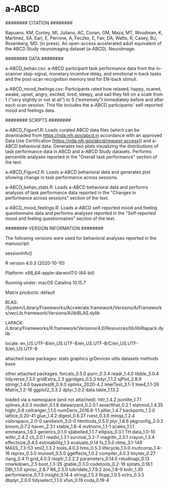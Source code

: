 # a-ABCD

########
CITATION
########

Rapuano, KM, Conley, MI, Juliano, AC, Conan, GM, Maza, MT, Woodman, K, Martinez, SA, Earl, E, Perrone, A, Feczko, E, Fair, DA, Watts, R, Casey, BJ, Rosenberg, MD. (in press). An open-access accelerated adult equivalent of the ABCD Study neuroimaging dataset (a-ABCD). NeuroImage.


########
DATA
########

a-ABCD_behav.csv: a-ABCD participant task performance data from the in-scanner stop-signal, monetary incentive delay, and emotional n-back tasks and the post-scan recognition memory test for EN-back stimuli. 

a-ABCD_mood_feelings.csv: Participants rated how relaxed, happy, scared, awake, upset, angry, excited, tired, sleepy, and sad they felt on a scale from 1 (“very slightly or not at all”) to 5 (“extremely”) immediately before and after each scan session. This file includes the a-ABCD participants' self-reported mood and feelings data. 


########
SCRIPTS
########

a-ABCD_Figure1.R: Loads curated ABCD data files (which can be downloaded from https://nda.nih.gov/abcd in accordance with an approved Data Use Certification [https://nda.nih.gov/abcd/request-access]) and a-ABCD behavioral data. Generates two plots visualizing the distributions of task performance data in ABCD and a-ABCD Study datasets. Performs percentile analyses reported in the "Overall task performance" section of the text.

a-ABCD_Figure2.R: Loads a-ABCD behavioral data and generates plot showing change in task performance across sessions. 

a-ABCD_behav_stats.R: Loads a-ABCD behavioral data and performs analyses of task performance data reported in the "Changes in performance across sessions" section of the text.

a-ABCD_mood_feelings.R: Loads a-ABCD self-reported mood and feeling questionnaire data and performs analyses reported in the "Self-reported mood and feeling questionnaires" section of the text.


########
VERSION INFORMATION
########

The following versions were used for behavioral analyses reported in the manuscript: 

sessionInfo()

R version 4.0.3 (2020-10-10)

Platform: x86_64-apple-darwin17.0 (64-bit)

Running under: macOS Catalina 10.15.7

Matrix products: default

BLAS:   /System/Library/Frameworks/Accelerate.framework/Versions/A/Frameworks/vecLib.framework/Versions/A/libBLAS.dylib

LAPACK: /Library/Frameworks/R.framework/Versions/4.0/Resources/lib/libRlapack.dylib

locale: en_US.UTF-8/en_US.UTF-8/en_US.UTF-8/C/en_US.UTF-8/en_US.UTF-8

attached base packages:
stats     graphics  grDevices utils     datasets  methods   base    

other attached packages:
forcats_0.5.0     purrr_0.3.4       readr_1.4.0       tibble_3.0.4      tidyverse_1.3.0   gridExtra_2.3     ggridges_0.5.3   tidyr_1.1.2       sjPlot_2.8.9      stringr_1.4.0     bayestestR_0.9.0  optimx_2020-4.2   lmerTest_3.1-3    lme4_1.1-26      Matrix_1.2-18     ggplot2_3.3.2     dplyr_1.0.2       data.table_1.13.2

loaded via a namespace (and not attached):
httr_1.4.2          jsonlite_1.7.1      splines_4.0.3       modelr_0.1.8        datawizard_0.2.0.1  assertthat_0.2.1   statmod_1.4.35      highr_0.8           cellranger_1.1.0    numDeriv_2016.8-1.1 pillar_1.4.7        backports_1.2.0    lattice_0.20-41     glue_1.4.2          digest_0.6.27       rvest_0.3.6         minqa_1.2.4         colorspace_2.0-0   sandwich_3.0-0      htmltools_0.5.0     plyr_1.8.6          pkgconfig_2.0.3     broom_0.7.2         haven_2.3.1        xtable_1.8-4        mvtnorm_1.1-1       scales_1.1.1        emmeans_1.6.3       generics_0.1.0      sjlabelled_1.1.7   ellipsis_0.3.1      TH.data_1.0-10      withr_2.4.2         cli_3.0.1           readxl_1.3.1        survival_3.2-7     magrittr_2.0.1      crayon_1.3.4        effectsize_0.4.5    estimability_1.3    evaluate_0.14       fs_1.5.0           nlme_3.1-149        MASS_7.3-53         xml2_1.3.2          tools_4.0.3         hms_0.5.3           lifecycle_1.0.0    multcomp_1.4-16     reprex_0.3.0        munsell_0.5.0       ggeffects_1.0.2     compiler_4.0.3      tinytex_0.27       rlang_0.4.11        grid_4.0.3          nloptr_1.2.2.2      parameters_0.14.0   rstudioapi_0.13     rmarkdown_2.5      boot_1.3-25         gtable_0.3.0        codetools_0.2-16    sjstats_0.18.1      DBI_1.1.0           sjmisc_2.8.7       R6_2.5.0            lubridate_1.7.9.2   zoo_1.8-9           knitr_1.30          performance_0.7.3   insight_0.14.4     stringi_1.5.3       Rcpp_1.0.5          vctrs_0.3.5         dbplyr_2.0.0        tidyselect_1.1.0    xfun_0.19          coda_0.19-4  

